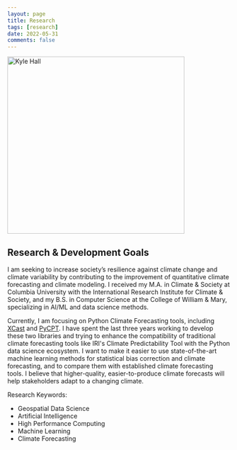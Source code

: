 ```yaml
---
layout: page
title: Research
tags: [research]
date: 2022-05-31
comments: false
---
```


<head>
<meta name="viewport" content="width=device-width, initial-scale=1">
<style>
.card {
  box-shadow: 0 4px 8px 0 rgba(0,0,0,0.2);
  transition: 0.3s;
}

.card:hover {
  box-shadow: 0 8px 16px 0 rgba(0,0,0,0.2);
  cursor: pointer;
}

.mycontainer {
  padding: 2px 16px;
}
</style>
</head>

<img src="https://kjhall01.github.io/assets/img/IMG_4130.jpeg" alt="Kyle Hall" style="width:400px !important">

## Research & Development Goals

I am seeking to increase society’s resilience against climate change and climate variability by contributing to the improvement of quantitative climate 
forecasting and climate modeling. I received my M.A. in Climate & Society at Columbia University with the International Research Institute for Climate 
& Society, and my B.S. in Computer Science at the College of William & Mary, specializing in AI/ML and data science methods.

Currently, I am focusing on Python Climate Forecasting tools, including [XCast](https://kjhall01.github.io/xcast) and 
[PyCPT](https://github.com/kjhall-iri/pycpt). I have spent the last three years working to develop these two libraries and trying to enhance the 
compatibility of traditional climate forecasting tools like IRI's Climate Predictability Tool with the Python data science ecosystem. I want to make it 
easier to use state-of-the-art machine learning methods for statistical bias correction and climate forecasting, and to compare them with established 
climate forecasting tools. I believe that higher-quality, easier-to-produce climate forecasts will help stakeholders adapt to a changing climate. 

Research Keywords:

- Geospatial Data Science 
- Artificial Intelligence
- High Performance Computing
- Machine Learning 
- Climate Forecasting





